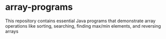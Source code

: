 # array-programs
This repository contains essential Java programs that demonstrate array operations like sorting, searching, finding max/min elements, and reversing arrays
